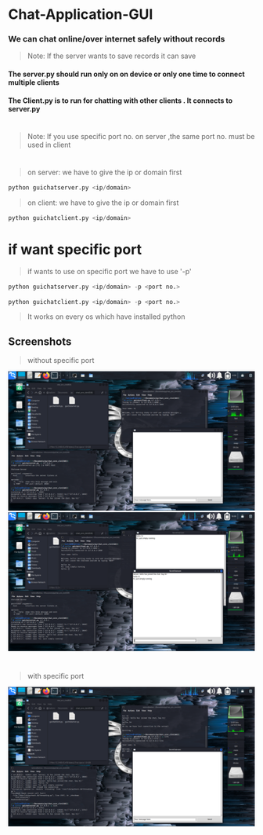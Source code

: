 # Chat-Application-GUI

### We can chat online/over internet safely without records
>Note: If the server wants to save records it can save

#### The server.py should run only on on device or only one time to connect multiple clients
#### The Client.py is to run for chatting with other clients . It connects to server.py
#

>Note: If you use specific port no. on server ,the same port no. must be used in client

#

>on server: we have to give the ip or domain first
```python
python guichatserver.py <ip/domain>
```

>on client: we have to give the ip or domain first
```python
python guichatclient.py <ip/domain>
```

# if want specific port

>if wants to use on specific port we have to use '-p'
>
```python
python guichatserver.py <ip/domain> -p <port no.>
```
```python
python guichatclient.py <ip/domain> -p <port no.>
```

>It works on every os which have installed python

## Screenshots
> without specific port
<img src="default.png">
<img src="default2.png">

#

>with specific port
<img src="withport.png">
